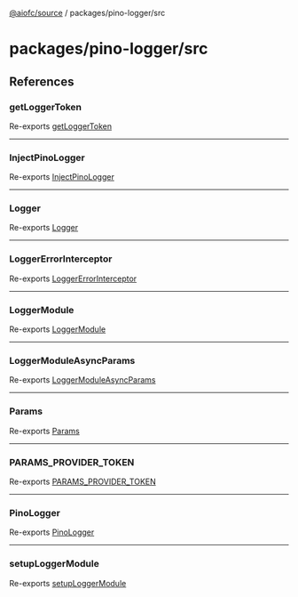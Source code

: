 [@aiofc/source](../../../index.md) / packages/pino-logger/src

# packages/pino-logger/src

## References

### getLoggerToken

Re-exports [getLoggerToken](lib/inject-pino-logger/index.md#getloggertoken)

***

### InjectPinoLogger

Re-exports [InjectPinoLogger](lib/inject-pino-logger/index.md#injectpinologger)

***

### Logger

Re-exports [Logger](lib/logger/classes/Logger.md)

***

### LoggerErrorInterceptor

Re-exports [LoggerErrorInterceptor](lib/logger-error.interceptor/classes/LoggerErrorInterceptor.md)

***

### LoggerModule

Re-exports [LoggerModule](lib/logger.module/classes/LoggerModule.md)

***

### LoggerModuleAsyncParams

Re-exports [LoggerModuleAsyncParams](lib/params/interfaces/LoggerModuleAsyncParams.md)

***

### Params

Re-exports [Params](lib/params/interfaces/Params.md)

***

### PARAMS\_PROVIDER\_TOKEN

Re-exports [PARAMS_PROVIDER_TOKEN](lib/params/index.md#params-provider-token)

***

### PinoLogger

Re-exports [PinoLogger](lib/pino-logger/classes/PinoLogger.md)

***

### setupLoggerModule

Re-exports [setupLoggerModule](lib/setup/index.md#setuploggermodule)
